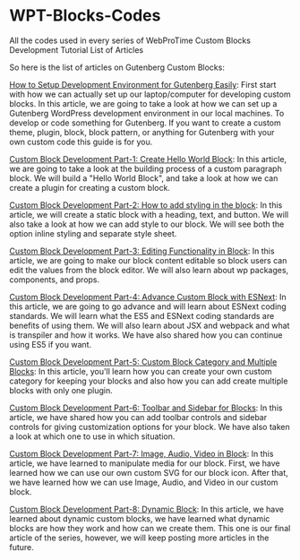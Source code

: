 # WPT-Blocks-Codes
All the codes used in every series of WebProTime Custom Blocks Development Tutorial
List of Articles

So here is the list of articles on Gutenberg Custom Blocks:

<a href="https://www.webprotime.com/development-environment-gutenberg/">How to Setup Development Environment for Gutenberg Easily</a>: First start with how we can actually set up our laptop/computer for developing custom blocks. In this article, we are going to take a look at how we can set up a Gutenberg WordPress development environment in our local machines. To develop or code something for Gutenberg. If you want to create a custom theme, plugin, block, block pattern, or anything for Gutenberg with your own custom code this guide is for you.

<a href="https://www.webprotime.com/hello-world-custom-block/">Custom Block Development Part-1: Create Hello World Block</a>: In this article, we are going to take a look at the building process of a custom paragraph block. We will build a "Hello World Block", and take a look at how we can create a plugin for creating a custom block.

<a href="https://www.webprotime.com/add-styling-in-custom-block/">Custom Block Development Part-2: How to add styling in the block</a>: In this article, we will create a static block with a heading, text, and button. We will also take a look at how we can add style to our block. We will see both the option inline styling and separate style sheet.

<a href=" https://www.webprotime.com/editing-functionality-custom-block/">Custom Block Development Part-3: Editing Functionality in Block</a>: In this article, we are going to make our block content editable so block users can edit the values from the block editor. We will also learn about wp packages, components, and props.

<a href="https://www.webprotime.com/advance-custom-block-with-esnext/">Custom Block Development Part-4: Advance Custom Block with ESNext</a>: In this article, we are going to go advance and will learn about ESNext coding standards. We will learn what the ES5 and ESNext coding standards are benefits of using them. We will also learn about JSX and webpack and what is transpiler and how it works. We have also shared how you can continue using ES5 if you want.

<a href="https://www.webprotime.com/custom-block-category-multiple-blocks/">Custom Block Development Part-5: Custom Block Category and Multiple Blocks</a>: In this article, you'll learn how you can create your own custom category for keeping your blocks and also how you can add create multiple blocks with only one plugin.

<a href="https://www.webprotime.com/toolbar-sidebar-custom-blocks">Custom Block Development Part-6: Toolbar and Sidebar for Blocks</a>: In this article, we have shared how you can add toolbar controls and sidebar controls for giving customization options for your block. We have also taken a look at which one to use in which situation.

<a href="https://www.webprotime.com/image-audio-video-in-custom-block/">Custom Block Development Part-7: Image, Audio, Video in Block</a>: In this article, we have learned to manipulate media for our block. First, we have learned how we can use our own custom SVG for our block icon. After that, we have learned how we can use Image, Audio, and Video in our custom block.

<a href="https://www.webprotime.com/dynamic-custom-block-development/">Custom Block Development Part-8: Dynamic Block</a>: In this article, we have learned about dynamic custom blocks, we have learned what dynamic blocks are how they work and how can we create them. This one is our final article of the series, however, we will keep posting more articles in the future.
